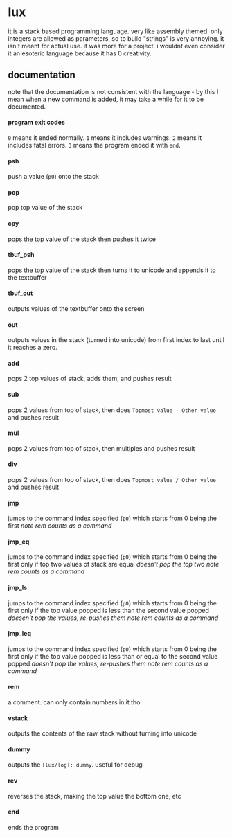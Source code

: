 # lux
it is a stack based programming language. very like assembly themed. only integers are allowed as parameters, so to build "strings" is very annoying. it isn't meant for actual use. it was more for a project. i wouldnt even consider it an esoteric language because it has 0 creativity. 
## documentation
note that the documentation is not consistent with the language - by this I mean when a new command is added, it may take a while for it to be documented.
#### program exit codes
`0` means it ended normally. `1` means it includes warnings. `2` means it includes fatal errors. `3` means the program ended it with `end`.
#### psh
push a value (`p0`) onto the stack
#### pop
pop top value of the stack
#### cpy
pops the top value of the stack then pushes it twice
#### tbuf_psh
pops the top value of the stack then turns it to unicode and appends it to the textbuffer
#### tbuf_out
outputs values of the textbuffer onto the screen
#### out
outputs values in the stack (turned into unicode) from first index to last until it reaches a zero.
#### add
pops 2 top values of stack, adds them, and pushes result
#### sub
pops 2 values from top of stack, then does `Topmost value - Other value` and pushes result
#### mul
pops 2 values from top of stack, then multiples and pushes result
#### div
pops 2 values from top of stack, then does `Topmost value / Other value` and pushes result
#### jmp
jumps to the command index specified (`p0`) which starts from 0 being the first *note rem counts as a command*
#### jmp_eq
jumps to the command index specified (`p0`) which starts from 0 being the first only if top two values of stack are equal *doesn't pop the top two* *note rem counts as a command*
#### jmp_ls
jumps to the command index specified (`p0`) which starts from 0 being the first only if the top value popped is less than the second value popped *doesen't pop the values, re-pushes them* *note rem counts as a command*
#### jmp_leq
jumps to the command index specified (`p0`) which starts from 0 being the first only if the top value popped is less than or equal to the second value popped *doesn't pop the values, re-pushes them* *note rem counts as a command*
#### rem
a comment. can only contain numbers in it tho
#### vstack
outputs the contents of the raw stack without turning into unicode
#### dummy
outputs the `[lux/log]: dummy`. useful for debug
#### rev
reverses the stack, making the top value the bottom one, etc
#### end
ends the program

